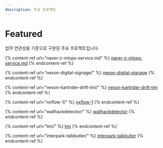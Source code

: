```yaml
---
description: 주요 프로젝트
---
```


# Featured

업무 연관성을 기준으로 구분된 주요 프로젝트입니다.

{% content-ref url="naver-z-mlops-service.md" %}
[naver-z-mlops-service.md](naver-z-mlops-service.md)
{% endcontent-ref %}

{% content-ref url="nexon-digital-signage/" %}
[nexon-digital-signage](nexon-digital-signage/)
{% endcontent-ref %}

{% content-ref url="nexon-kartrider-drift-tmi/" %}
[nexon-kartrider-drift-tmi](nexon-kartrider-drift-tmi/)
{% endcontent-ref %}

{% content-ref url="nxflow-1/" %}
[nxflow-1](nxflow-1/)
{% endcontent-ref %}

{% content-ref url="wallhackdetector/" %}
[wallhackdetector](wallhackdetector/)
{% endcontent-ref %}

{% content-ref url="tmi/" %}
[tmi](tmi/)
{% endcontent-ref %}

{% content-ref url="interpark-talkbutler/" %}
[interpark-talkbutler](interpark-talkbutler/)
{% endcontent-ref %}

